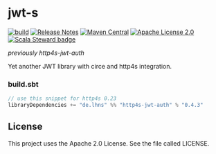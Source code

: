 # jwt-s

[![build](https://github.com/lhns/jwt-s/actions/workflows/build.yml/badge.svg)](https://github.com/lhns/jwt-s/actions/workflows/build.yml)
[![Release Notes](https://img.shields.io/github/release/lhns/jwt-s.svg?maxAge=3600)](https://github.com/lhns/jwt-s/releases/latest)
[![Maven Central](https://img.shields.io/maven-central/v/de.lhns/http4s-jwt-auth_2.13)](https://search.maven.org/artifact/de.lhns/http4s-jwt-auth_2.13)
[![Apache License 2.0](https://img.shields.io/github/license/lhns/jwt-s.svg?maxAge=3600)](https://www.apache.org/licenses/LICENSE-2.0)
[![Scala Steward badge](https://img.shields.io/badge/Scala_Steward-helping-blue.svg?style=flat&logo=data:image/png;base64,iVBORw0KGgoAAAANSUhEUgAAAA4AAAAQCAMAAAARSr4IAAAAVFBMVEUAAACHjojlOy5NWlrKzcYRKjGFjIbp293YycuLa3pYY2LSqql4f3pCUFTgSjNodYRmcXUsPD/NTTbjRS+2jomhgnzNc223cGvZS0HaSD0XLjbaSjElhIr+AAAAAXRSTlMAQObYZgAAAHlJREFUCNdNyosOwyAIhWHAQS1Vt7a77/3fcxxdmv0xwmckutAR1nkm4ggbyEcg/wWmlGLDAA3oL50xi6fk5ffZ3E2E3QfZDCcCN2YtbEWZt+Drc6u6rlqv7Uk0LdKqqr5rk2UCRXOk0vmQKGfc94nOJyQjouF9H/wCc9gECEYfONoAAAAASUVORK5CYII=)](https://scala-steward.org)

*previously http4s-jwt-auth*

Yet another JWT library with circe and http4s integration.

### build.sbt
```sbt
// use this snippet for http4s 0.23
libraryDependencies += "de.lhns" %% "http4s-jwt-auth" % "0.4.3"
```

## License
This project uses the Apache 2.0 License. See the file called LICENSE.
